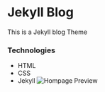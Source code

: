 # Jekyll Blog
This is a Jekyll blog Theme

### Technologies
- HTML
- CSS
- Jekyll
![Hompage Preview](https://github.com/DeanNab175/jekyllblog/tree/gh-pages/images/screenshot.png)